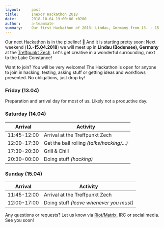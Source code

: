 ```yaml
---
layout:     post
title:      Inexor Hackathon 2018
date:       2018-10-04 19:00:00 +0200
author:     a-teammate
summary:    Our first Hackathon of 2018: Lindau, Germany from 13. - 15. April 2018.
---
```


Our next Hackathon is in the pipeline! 🎉
And it is starting pretty soon:
Next weekend (**13.-15.04.2018**) we will meet up in **Lindau (Bodensee), Germany** at the [Treffpunkt Zech](http://leben-in-zech.de).
Let's get creative in a wonderful surrounding, next to the Lake Constance!

Want to join? You will be very welcome!
The Hackathon is open for anyone to join in hacking, testing, asking stuff or getting ideas and workflows presented.
No obligations, just drop by!

### Friday (13.04)

Preparation and arrival day for most of us.
Likely not a productive day.

### Saturday (14.04)

| Arrival     | Activity                                    |
| ----------- | --------------------------------------------|
| 11:45-12:00 | Arrival at the Treffpunkt Zech              |
| 12:00-17:30 | Get the ball rolling *(talks/hacking/...)*  |                          
| 17:30-20:30 | Grill & Chill                               |
| 20:30-00:00 | Doing stuff *(hacking)*                     |

### Sunday (15.04)

| Arrival     | Activity                                    |
| ----------- | --------------------------------------------|
| 11:45-12:00 | Arrival at the Treffpunkt Zech              |
| 12:00-17:00 | Doing stuff *(leave whenever you must)*     |   


Any questions or requests? Let us know via [Riot/Matrix](https://riot.im/app/#/room/#inexor:matrix.org), IRC or social media.
See you soon!
